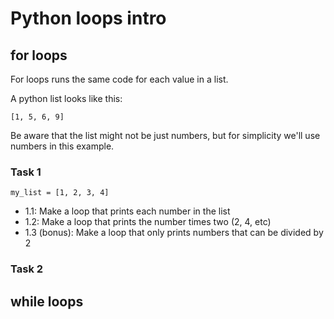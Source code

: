 # Python loops intro

## for loops
For loops runs the same code for each value in a list.

A python list looks like this:

```
[1, 5, 6, 9]
```

Be aware that the list might not be just numbers, but for simplicity we'll use numbers in this example.

### Task 1

```
my_list = [1, 2, 3, 4]
```

* 1.1: Make a loop that prints each number in the list
* 1.2: Make a loop that prints the number times two (2, 4, etc)
* 1.3 (bonus): Make a loop that only prints numbers that can be divided by 2

### Task 2


## while loops